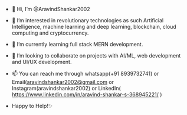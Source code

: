 - 👋 Hi, I’m @AravindShankar2002
- 👀 I’m interested in revolutionary technologies as such Artificial Intelligence, machine learning and deep learning, blockchain, cloud computing and cryptocurrency. 
- 🌱 I’m currently learning full stack MERN development.  
- 💞️ I’m looking to collaborate on projects with AI/ML, web development and UI/UX development. 
- 📫 You can reach me through whatsapp(+91 8939732741) or Email(aravindshankar2002@gmail.com or Instagram(aravindshankar2002) 
      or LinkedIn( https://www.linkedin.com/in/aravind-shankar-s-368945221/ ) 
      
- Happy to Help!✨ 

<!---
AravindShankar2002/AravindShankar2002 is a ✨ special ✨ repository because its `README.md` (this file) appears on your GitHub profile.
You can click the Preview link to take a look at your changes.
--->
